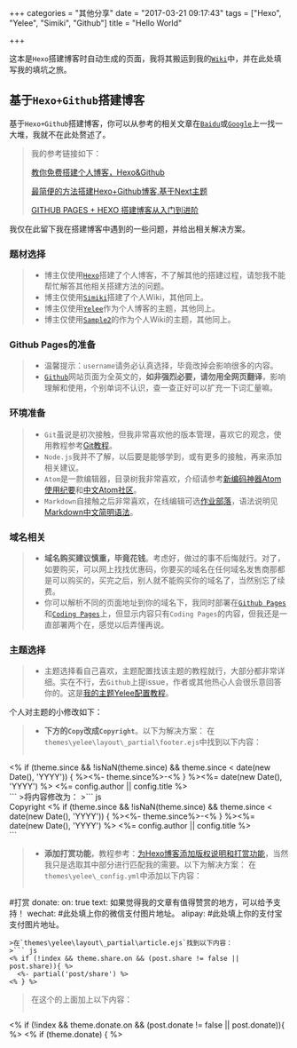+++
categories = "其他分享"
date = "2017-03-21 09:17:43"
tags = ["Hexo", "Yelee", "Simiki", "Github"]
title = "Hello World"

+++

这本是`Hexo`搭建博客时自动生成的页面，我将其搬运到我的[`Wiki`](https://wiki.yixuju.cn/Introduction/getting-started-for-hexo.html)中，并在此处填写我的填坑之旅。
<!--more-->
## 基于`Hexo+Github`搭建博客
基于`Hexo+Github`搭建博客，你可以从参考的相关文章在[`Baidu`](https://www.baidu.com/baidu?tn=64075107_1_dg&ie=utf-8&wd=%E5%9F%BA%E4%BA%8EHexo%2BGithub%E6%90%AD%E5%BB%BA%E5%8D%9A%E5%AE%A2)或[`Google`](https://www.google.com/search?q=%E5%9F%BA%E4%BA%8EHexo%2BGithub%E6%90%AD%E5%BB%BA%E5%8D%9A%E5%AE%A2&oq=%E5%9F%BA%E4%BA%8EHexo%2BGithub%E6%90%AD%E5%BB%BA%E5%8D%9A%E5%AE%A2&aqs=chrome..69i57j69i65l2j69i60.8760j0j4&sourceid=chrome&ie=UTF-8)上一找一大堆，我就不在此处赘述了。

>我的参考链接如下：
>
>[教你免费搭建个人博客，Hexo&Github](https://zhuanlan.zhihu.com/p/25729240)
>
>[最简便的方法搭建Hexo+Github博客,基于Next主题](http://chaserr.github.io/2016/06/01/%E6%9C%80%E7%AE%80%E4%BE%BF%E7%9A%84%E6%96%B9%E6%B3%95%E6%90%AD%E5%BB%BAHexo-Github%E5%8D%9A%E5%AE%A2-%E5%9F%BA%E4%BA%8ENext%E4%B8%BB%E9%A2%98/#more)
>
> [GITHUB PAGES + HEXO 搭建博客从入门到进阶](https://munen.cc/tech/hexo-init.html)


我仅在此留下我在搭建博客中遇到的一些问题，并给出相关解决方案。
### 题材选择
>* 博主仅使用[`Hexo`](https://hexo.io/)搭建了个人博客，不了解其他的搭建过程，请恕我不能帮忙解答其他相关搭建方法的问题。
>* 博主仅使用[`Simiki`](http://simiki.org/)搭建了个人Wiki，其他同上。
>* 博主仅使用[`Yelee`](https://github.com/MOxFIVE/hexo-theme-yelee)作为个人博客的主题，其他同上。
>* 博主仅使用[`Sample2`](https://github.com/tankywoo/simiki-themes)的作为个人Wiki的主题，其他同上。

### Github Pages的准备
>* 温馨提示：`username`请务必认真选择，毕竟改掉会影响很多的内容。
>* [`Github`](https://github.com)网站页面为全英文的，**如非强烈必要，请勿用全网页翻译**，影响理解和使用，个别单词不认识，查一查正好可以扩充一下词汇量嘛。

### 环境准备
>* `Git`虽说是初次接触，但我非常喜欢他的版本管理，喜欢它的观念，使用教程参考[Git教程](http://www.liaoxuefeng.com/wiki/0013739516305929606dd18361248578c67b8067c8c017b000)。
>* `Node.js`我并不了解，以后要是能够学到，或有更多的接触，再来添加相关建议。
>* `Atom`是一款编辑器，目录树我非常喜欢，介绍请参考[新编码神器Atom使用纪要](http://jeffjade.com/2016/03/03/2016-03-02-how-to-use-atom/)和[中文Atom社区](https://atom-china.org/)。
>* `Markdown`自接触之后非常喜欢，在线编辑可选[作业部落](https://www.zybuluo.com/mdeditor)，语法说明见[Markdown中文简明语法](http://wowubuntu.com/markdown/)。

### 域名相关
>* **域名购买建议慎重，毕竟花钱**。考虑好，做过的事不后悔就行。对了，如要购买，可以网上找找优惠码，你要买的域名在任何域名发售商那都是可以购买的，买完之后，别人就不能购买你的域名了，当然别忘了续费。
>* 你可以解析不同的页面地址到你的域名下，我同时部署在[`Github Pages`](https://pages.github.com/)和[`Coding Pages`](https://coding.net/help/doc/pages/index.html)上，但显示内容只有`Coding Pages`的内容，但我还是一直部署两个在，感觉以后弄懂再说。

### 主题选择
>* 主题选择看自己喜欢，主题配置找该主题的教程就行，大部分都非常详细。实在不行，去`Github`上提issue，作者或其他热心人会很乐意回答你的。这是[我的主题Yelee配置教程](http://moxfive.coding.me/yelee/)。

个人对主题的小修改如下：

>* **下方的`Copy`改成`Copyright`**。以下为解决方案：
在`themes\yelee\layout\_partial\footer.ejs`中找到以下内容：
>``` js
<div class="footer-left">
  <i class="fa fa-copyright"></i>
    <% if (theme.since && !isNaN(theme.since) && theme.since < date(new Date(), 'YYYY')) { %><%- theme.since%>-<% } %><%= date(new Date(), 'YYYY') %> <%= config.author || config.title %>
</div>
```
>将内容修改为：
>``` js
<div class="footer-left">
    Copyright
    <i class="fa fa-copyright"></i>
    <% if (theme.since && !isNaN(theme.since) && theme.since < date(new Date(), 'YYYY')) { %><%- theme.since%>-<% } %><%= date(new Date(), 'YYYY') %> <%= config.author || config.title %>
</div>
```

>* **添加打赏功能**，教程参考：[为Hexo博客添加版权说明和打赏功能](http://colin1994.github.io/2016/06/02/hexo-copyright-and-donate/)，当然我只是选取其中部分进行匹配我的需要。以下为解决方案：
>在`themes\yelee\_config.yml`中添加以下内容：
>``` yaml
#打赏
donate:
  on: true
  text: 如果觉得我的文章有值得赞赏的地方，可以给予支持！
  wechat:
  #此处填上你的微信支付图片地址。
  alipay:
  #此处填上你的支付宝支付图片地址。
```
>在`themes\yelee\layout\_partial\article.ejs`找到以下内容：
>``` js
<% if (!index && theme.share.on && (post.share != false || post.share)){ %>
  <%- partial('post/share') %>
<% } %>
```
>在这个的上面加上以下内容：
>``` js
<% if (!index && theme.donate.on && (post.donate != false || post.donate)){ %>
  <% if (theme.donate) { %>
      <!-- css -->
      <style type="text/css">
          .center {
              text-align: center;
          }
          .hidden {
              display: none;
          }
        .donate_bar a.btn_donate{
          display: inline-block;
          width: 82px;
          height: 82px;
          background: url("http://7xsl28.com1.z0.glb.clouddn.com/btn_reward.gif") no-repeat;
          _background: url("http://7xsl28.com1.z0.glb.clouddn.com/btn_reward.gif") no-repeat;

          <!-- http://img.t.sinajs.cn/t5/style/images/apps_PRF/e_media/btn_reward.gif
               因为本 hexo 生成的博客所用的 theme 的 a:hover 带动画效果，
             为了在让打赏按钮显示效果正常 而 添加了以下几行 css，
             嵌入其它博客时不一定要它们。 -->
          -webkit-transition: background 0s;
          -moz-transition: background 0s;
          -o-transition: background 0s;
          -ms-transition: background 0s;
          transition: background 0s;
          <!-- /让打赏按钮的效果显示正常 而 添加的几行 css 到此结束 -->
        }

        .donate_bar a.btn_donate:hover{ background-position: 0px -82px;}
        .donate_bar .donate_txt {
          display: block;
          color: #9d9d9d;
          font: 14px/2 "Microsoft Yahei";
        }
        .bold{ font-weight: bold; }
      </style>
      <!-- /css -->

        <!-- Donate Module -->
    <div id="donate_module">

      <!-- btn_donate & tips -->
      <div id="donate_board" class="donate_bar center">
          <br>
          ------------------------------------------------------------------------------------------------------------------------------
          <br>
        <a id="btn_donate" class="btn_donate" target="_self" href="javascript:;" title="Donate 打赏"></a>
        <span class="donate_txt">
          <%= theme.donate.text %>
        </span>


      </div>
      <!-- /btn_donate & tips -->

      <!-- donate guide -->

      <div id="donate_guide" class="donate_bar center hidden">
            <br>
          ------------------------------------------------------------------------------------------------------------------------------
          <br>

        <a href="<%= theme.donate.wechat %>" title="用微信扫一扫哦~" class="fancybox" rel="article0">
          <img src="<%= theme.donate.wechat %>" title="微信打赏 yi_Xu" height="190px" width="auto"/>
        </a>

            &nbsp;&nbsp;

        <a href="<%= theme.donate.alipay %>" title="用支付宝扫一扫即可~" class="fancybox" rel="article0">
          <img src="<%= theme.donate.alipay %>" title="支付宝打赏 yi_Xu" height="190px" width="auto"/>
        </a>

        <span class="donate_txt">
          <%= theme.donate.text %>
        </span>

      </div>
      <!-- /donate guide -->

      <!-- donate script -->
      <script type="text/javascript">
        document.getElementById('btn_donate').onclick = function() {
          $('#donate_board').addClass('hidden');
          $('#donate_guide').removeClass('hidden');
        }

        function donate_on_web(){
          $('#donate').submit();
            }

        var original_window_onload = window.onload;
            window.onload = function () {
                if (original_window_onload) {
                    original_window_onload();
                }
                document.getElementById('donate_board_wdg').className = 'hidden';
        }
      </script>
      <!-- /donate script -->
    </div>
  <% }%>
<% }%>
```
>效果显示见文章下方。
>
>* **保持图片居中**，主题默认不居中，我参考了主题中的[issue#87](https://github.com/MOxFIVE/hexo-theme-yelee/issues/87)。以下为解决方案:
> 在`\themes\yelee\source\css\_partial\article.styl`的末尾添加：
> ``` css
.article img {display: block;}
```
